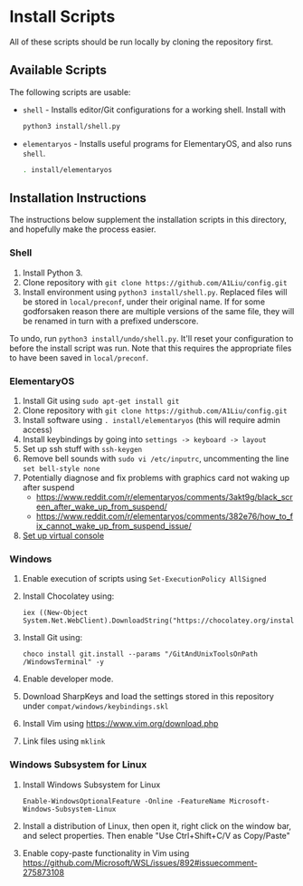 # Install Scripts
All of these scripts should be run locally by cloning the repository first.

## Available Scripts
The following scripts are usable:

- `shell` - Installs editor/Git configurations for a working shell. Install with

  ```sh
  python3 install/shell.py
  ```

- `elementaryos` - Installs useful programs for ElementaryOS, and also runs `shell`.

  ```sh
  . install/elementaryos
  ```


## Installation Instructions
The instructions below supplement the installation scripts in this directory, and
hopefully make the process easier.

### Shell
1. Install Python 3.
2. Clone repository with `git clone https://github.com/A1Liu/config.git`
3. Install environment using `python3 install/shell.py`. Replaced files will be
   stored in `local/preconf`, under their original name. If for some godforsaken
   reason there are multiple versions of the same file, they will be renamed in
   turn with a prefixed underscore.

To undo, run `python3 install/undo/shell.py`. It'll reset your configuration to
before the install script was run. Note that this requires the appropriate files
to have been saved in `local/preconf`.

### ElementaryOS
1. Install Git using `sudo apt-get install git`
2. Clone repository with `git clone https://github.com/A1Liu/config.git`
2. Install software using `. install/elementaryos` (this will require admin access)
3. Install keybindings by going into `settings -> keyboard -> layout`
4. Set up ssh stuff with `ssh-keygen`
5. Remove bell sounds with `sudo vi /etc/inputrc`, uncommenting the line `set bell-style none`
6. Potentially diagnose and fix problems with graphics card not waking up after
   suspend
   -  https://www.reddit.com/r/elementaryos/comments/3akt9g/black_screen_after_wake_up_from_suspend/
   -  https://www.reddit.com/r/elementaryos/comments/382e76/how_to_fix_cannot_wake_up_from_suspend_issue/
7. [Set up virtual console](https://askubuntu.com/questions/982863/change-caps-lock-to-control-in-virtual-console-on-ubuntu-17)

### Windows
1. Enable execution of scripts using `Set-ExecutionPolicy AllSigned`
2. Install Chocolatey using:

   ```
   iex ((New-Object System.Net.WebClient).DownloadString("https://chocolatey.org/install.ps1"))
   ```

3. Install Git using:

   ```
   choco install git.install --params "/GitAndUnixToolsOnPath /WindowsTerminal" -y
   ```

4. Enable developer mode.

5. Download SharpKeys and load the settings stored in this repository under
   `compat/windows/keybindings.skl`

6. Install Vim using https://www.vim.org/download.php

7. Link files using `mklink`

### Windows Subsystem for Linux
1. Install Windows Subsystem for Linux

   ```
   Enable-WindowsOptionalFeature -Online -FeatureName Microsoft-Windows-Subsystem-Linux
   ```

2. Install a distribution of Linux, then open it, right click on the window bar,
   and select properties. Then enable "Use Ctrl+Shift+C/V as Copy/Paste"

3. Enable copy-paste functionality in Vim using https://github.com/Microsoft/WSL/issues/892#issuecomment-275873108
